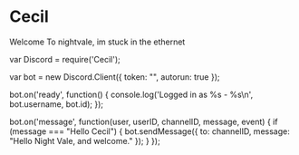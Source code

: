 # Cecil
Welcome To nightvale, im stuck in the ethernet

var Discord = require('Cecil');

var bot = new Discord.Client({
    token: "",
    autorun: true
});

bot.on('ready', function() {
    console.log('Logged in as %s - %s\n', bot.username, bot.id);
});

bot.on('message', function(user, userID, channelID, message, event) {
    if (message === "Hello Cecil") {
        bot.sendMessage({
            to: channelID,
            message: "Hello Night Vale, and welcome."
        });
    }
});
